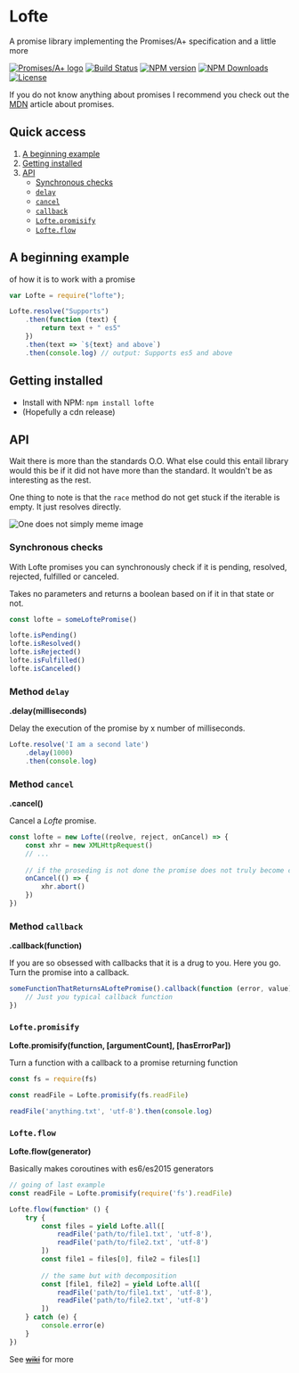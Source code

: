 # Lofte
A promise library implementing the Promises/A+ specification and a little more

[![Promises/A+ logo][img-PA+]][url-PA+]
[![Build Status][img-travis]][url-travis]
[![NPM version][img-npm]][url-npm]
[![NPM Downloads][img-downloads]][url-downloads]
[![License][img-license]][url-license]

If you do not know anything about promises I recommend you check out the [MDN][url-mdn-promises] article about promises.


## Quick access

1. [A beginning example](#a-beginning-example)
2. [Getting installed](#getting-installed)
3. [API](#api)
    - [Synchronous checks](#synchronous-checks)
    - [`delay`](#method-delay)
    - [`cancel`](#method-cancel)
    - [`callback`](#method-callback)
    - [`Lofte.promisify`](#loftepromisify)
    - [`Lofte.flow`](#lofteflow)

## A beginning example
of how it is to work with a promise
```js
var Lofte = require("lofte");

Lofte.resolve("Supports")
    .then(function (text) {
        return text + " es5"
    })
    .then(text => `${text} and above`)
    .then(console.log) // output: Supports es5 and above
```
## Getting installed
- Install with NPM: `npm install lofte`
- (Hopefully a cdn release)

## API
Wait there is more than the standards O.O. What else could this entail
library would this be if it did not have more than the standard. It
 wouldn't be as interesting as the rest.

One thing to note is that the `race` method do not get stuck if the 
iterable is empty. It just resolves directly.

![One does not simply meme image][img-meme]

### Synchronous checks
With Lofte promises you can synchronously check if it is pending, 
resolved, rejected, fulfilled or canceled.

Takes no parameters and returns a boolean based on if it in that state 
or not.

```js
const lofte = someLoftePromise()

lofte.isPending()
lofte.isResolved()
lofte.isRejected()
lofte.isFulfilled()
lofte.isCanceled()
```

### Method `delay`
**.delay(milliseconds)**

Delay the execution of the promise by x number of milliseconds.

```js
Lofte.resolve('I am a second late')
    .delay(1000)
    .then(console.log)
```

### Method `cancel`
**.cancel()**

Cancel a _Lofte_ promise.

```js
const lofte = new Lofte((reolve, reject, onCancel) => {
    const xhr = new XMLHttpRequest()
    // ...
    
    // if the proseding is not done the promise does not truly become cancelable
    onCancel(() => {
        xhr.abort()
    })
})
```

### Method `callback`
**.callback(function)**

If you are so obsessed with callbacks that it is a drug to you. Here you go. Turn the promise into a callback.

```js
someFunctionThatReturnsALoftePromise().callback(function (error, value) {
    // Just you typical callback function
})
```

### `Lofte.promisify`
**Lofte.promisify(function, [argumentCount], [hasErrorPar])**

Turn a function with a callback to a promise returning function

```js
const fs = require(fs)

const readFile = Lofte.promisify(fs.readFile)

readFile('anything.txt', 'utf-8').then(console.log)
```

### `Lofte.flow`
**Lofte.flow(generator)**

Basically makes coroutines with es6/es2015 generators

```js
// going of last example
const readFile = Lofte.promisify(require('fs').readFile)

Lofte.flow(function* () {
    try {
        const files = yield Lofte.all([
            readFile('path/to/file1.txt', 'utf-8'),
            readFile('path/to/file2.txt', 'utf-8')
        ])
        const file1 = files[0], file2 = files[1]
        
        // the same but with decomposition
        const [file1, file2] = yield Lofte.all([
            readFile('path/to/file1.txt', 'utf-8'),
            readFile('path/to/file2.txt', 'utf-8')
        ])
    } catch (e) {
        console.error(e)
    }
})
```

See ~~[wiki][url-wiki]~~ for more

[url-wiki]: https://github.com/PoroShadows/Lofte/wiki "Lofte wiki"
[url-mdn-promises]: https://developer.mozilla.org/en/docs/Web/JavaScript/Reference/Global_Objects/Promise
[url-PA+]: https://promisesaplus.com/
[url-travis]: https://travis-ci.org/PoroShadows/Lofte
[url-npm]: https://npmjs.org/package/lofte
[url-license]: LICENSE.md
[url-downloads]: https://npmjs.org/package/lofte

[img-PA+]: https://promisesaplus.com/assets/logo-small.png "Promises/A+ 1.0 compliant"
[img-travis]: https://img.shields.io/travis/PoroShadows/Lofte.svg?style=flat-square
[img-npm]: https://img.shields.io/npm/v/lofte.svg?style=flat-square
[img-license]: http://img.shields.io/npm/l/lofte.svg?style=flat-square
[img-downloads]: http://img.shields.io/npm/dm/lofte.svg?style=flat-square
[img-meme]: https://i.imgflip.com/1f2lkm.jpg "Wow so original"
